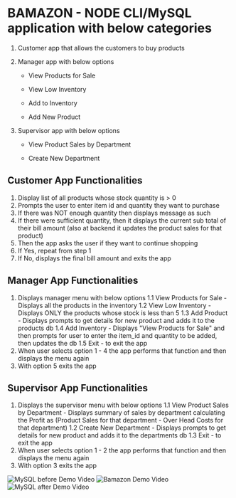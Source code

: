 # BAMAZON - NODE CLI/MySQL application with below categories

1. Customer app that allows the customers to buy products

2. Manager app with below options

    * View Products for Sale
    
    * View Low Inventory
    
    * Add to Inventory
    
    * Add New Product

3. Supervisor app with below options

   * View Product Sales by Department
   
   * Create New Department


## Customer App Functionalities

1. Display list of all products whose stock quantity is > 0
2. Prompts the user to enter item id and quantity they want to purchase 
3. If there was NOT enough quantity then displays message as such
4. If there were sufficient quantity, then it displays the current sub total of their bill amount (also at backend it updates the product sales for that product)
5. Then the app asks the user if they want to continue shopping
6. If Yes, repeat from step 1
7. If No, displays the final bill amount and exits the app

## Manager App Functionalities

1. Displays manager menu with below options
    1.1 View Products for Sale - Displays all the products in the inventory
    1.2 View Low Inventory - Displays ONLY the products whose stock is less than 5
    1.3 Add Product - Displays prompts to get details for new product and adds it to the products db
    1.4 Add Inventory - Displays "View Products for Sale" and then prompts for user to enter the item_id and quantity to be added, then updates the db
    1.5 Exit - to exit the app
2. When user selects option  1 - 4 the app performs that function and then displays the menu again
3. With option 5 exits the app

## Supervisor App Functionalities

1. Displays the supervisor menu with below options
    1.1 View Product Sales by Department - Displays summary of sales by department calculating the Profit as (Product Sales for that department - Over Head Costs for that department)
    1.2 Create New Department - Displays prompts to get details for new product and adds it to the departments db
    1.3 Exit - to exit the app
2. When user selects option  1 - 2 the app performs that function and then displays the menu again
3. With option 3 exits the app

![MySQL before Demo Video](https://drive.google.com/file/d/0B8dv28A56phEUFN4UzAyaEpWdDQ/view)
![Bamazon Demo Video](https://drive.google.com/file/d/0B8dv28A56phETmNzemFTTzFrLVk/view)
![MySQL after Demo Video](https://drive.google.com/file/d/0B8dv28A56phEYTlCVlQ1Y1VLUkU/view)

